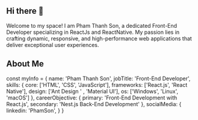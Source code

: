 ## Hi there 👋

Welcome to my space! I am Pham Thanh Son, a dedicated Front-End Developer specializing in ReactJs and ReactNative. My passion lies in crafting dynamic, responsive, and high-performance web applications that deliver exceptional user experiences.

## About Me

const myInfo = {
  name: 'Pham Thanh Son',
  jobTitle: 'Front-End Developer',
  skills: {
    core: ['HTML', 'CSS', 'JavaScript'],
    frameworks: ['React.js', 'React Native'],
    design: ['Ant Design ' , 'Material UI'],
    os: ['Windows', 'Linux', 'macOS']
  },
  careerObjective: {
    primary: 'Front-End Development with React.js',
    secondary: 'Nest.js Back-End Development'
  },
  socialMedia: {
    linkedin: 'PhamSon',
  }
}
